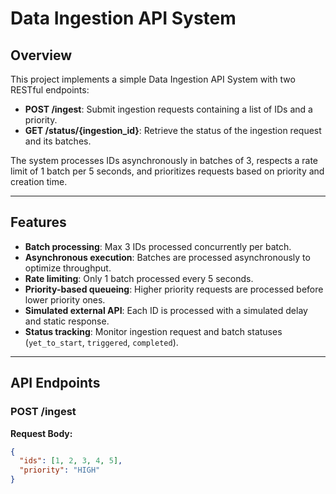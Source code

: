 # Data Ingestion API System

## Overview
This project implements a simple Data Ingestion API System with two RESTful endpoints:

- **POST /ingest**: Submit ingestion requests containing a list of IDs and a priority.
- **GET /status/{ingestion_id}**: Retrieve the status of the ingestion request and its batches.

The system processes IDs asynchronously in batches of 3, respects a rate limit of 1 batch per 5 seconds, and prioritizes requests based on priority and creation time.

---

## Features

- **Batch processing**: Max 3 IDs processed concurrently per batch.
- **Asynchronous execution**: Batches are processed asynchronously to optimize throughput.
- **Rate limiting**: Only 1 batch processed every 5 seconds.
- **Priority-based queueing**: Higher priority requests are processed before lower priority ones.
- **Simulated external API**: Each ID is processed with a simulated delay and static response.
- **Status tracking**: Monitor ingestion request and batch statuses (`yet_to_start`, `triggered`, `completed`).

---

## API Endpoints

### POST /ingest

**Request Body:**

```json
{
  "ids": [1, 2, 3, 4, 5],
  "priority": "HIGH"
}
